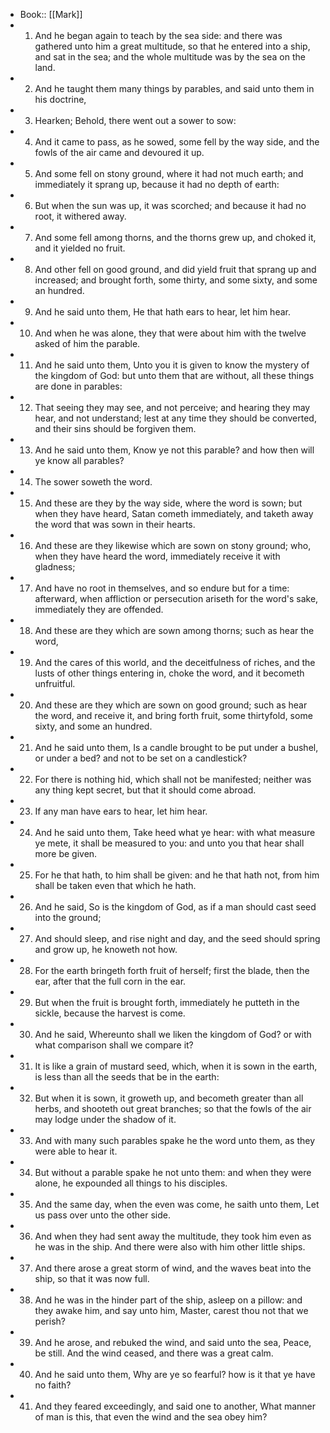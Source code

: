 - Book:: [[Mark]]
- 1. And he began again to teach by the sea side: and there was gathered unto him a great multitude, so that he entered into a ship, and sat in the sea; and the whole multitude was by the sea on the land.
- 2. And he taught them many things by parables, and said unto them in his doctrine,
- 3. Hearken; Behold, there went out a sower to sow:
- 4. And it came to pass, as he sowed, some fell by the way side, and the fowls of the air came and devoured it up.
- 5. And some fell on stony ground, where it had not much earth; and immediately it sprang up, because it had no depth of earth:
- 6. But when the sun was up, it was scorched; and because it had no root, it withered away.
- 7. And some fell among thorns, and the thorns grew up, and choked it, and it yielded no fruit.
- 8. And other fell on good ground, and did yield fruit that sprang up and increased; and brought forth, some thirty, and some sixty, and some an hundred.
- 9. And he said unto them, He that hath ears to hear, let him hear.
- 10. And when he was alone, they that were about him with the twelve asked of him the parable.
- 11. And he said unto them, Unto you it is given to know the mystery of the kingdom of God: but unto them that are without, all these things are done in parables:
- 12. That seeing they may see, and not perceive; and hearing they may hear, and not understand; lest at any time they should be converted, and their sins should be forgiven them.
- 13. And he said unto them, Know ye not this parable? and how then will ye know all parables?
- 14. The sower soweth the word.
- 15. And these are they by the way side, where the word is sown; but when they have heard, Satan cometh immediately, and taketh away the word that was sown in their hearts.
- 16. And these are they likewise which are sown on stony ground; who, when they have heard the word, immediately receive it with gladness;
- 17. And have no root in themselves, and so endure but for a time: afterward, when affliction or persecution ariseth for the word's sake, immediately they are offended.
- 18. And these are they which are sown among thorns; such as hear the word,
- 19. And the cares of this world, and the deceitfulness of riches, and the lusts of other things entering in, choke the word, and it becometh unfruitful.
- 20. And these are they which are sown on good ground; such as hear the word, and receive it, and bring forth fruit, some thirtyfold, some sixty, and some an hundred.
- 21. And he said unto them, Is a candle brought to be put under a bushel, or under a bed? and not to be set on a candlestick?
- 22. For there is nothing hid, which shall not be manifested; neither was any thing kept secret, but that it should come abroad.
- 23. If any man have ears to hear, let him hear.
- 24. And he said unto them, Take heed what ye hear: with what measure ye mete, it shall be measured to you: and unto you that hear shall more be given.
- 25. For he that hath, to him shall be given: and he that hath not, from him shall be taken even that which he hath.
- 26. And he said, So is the kingdom of God, as if a man should cast seed into the ground;
- 27. And should sleep, and rise night and day, and the seed should spring and grow up, he knoweth not how.
- 28. For the earth bringeth forth fruit of herself; first the blade, then the ear, after that the full corn in the ear.
- 29. But when the fruit is brought forth, immediately he putteth in the sickle, because the harvest is come.
- 30. And he said, Whereunto shall we liken the kingdom of God? or with what comparison shall we compare it?
- 31. It is like a grain of mustard seed, which, when it is sown in the earth, is less than all the seeds that be in the earth:
- 32. But when it is sown, it groweth up, and becometh greater than all herbs, and shooteth out great branches; so that the fowls of the air may lodge under the shadow of it.
- 33. And with many such parables spake he the word unto them, as they were able to hear it.
- 34. But without a parable spake he not unto them: and when they were alone, he expounded all things to his disciples.
- 35. And the same day, when the even was come, he saith unto them, Let us pass over unto the other side.
- 36. And when they had sent away the multitude, they took him even as he was in the ship. And there were also with him other little ships.
- 37. And there arose a great storm of wind, and the waves beat into the ship, so that it was now full.
- 38. And he was in the hinder part of the ship, asleep on a pillow: and they awake him, and say unto him, Master, carest thou not that we perish?
- 39. And he arose, and rebuked the wind, and said unto the sea, Peace, be still. And the wind ceased, and there was a great calm.
- 40. And he said unto them, Why are ye so fearful? how is it that ye have no faith?
- 41. And they feared exceedingly, and said one to another, What manner of man is this, that even the wind and the sea obey him?
